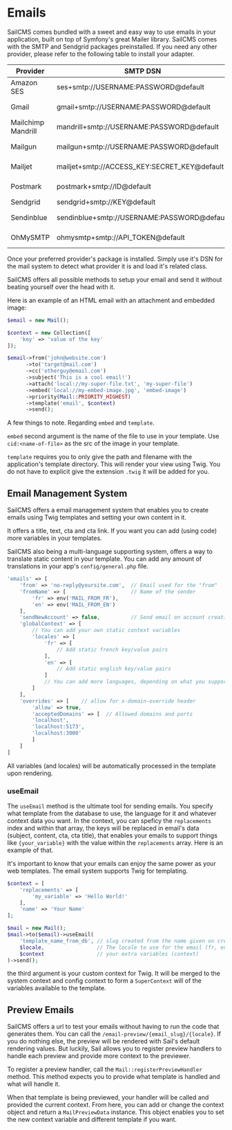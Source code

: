 # Emails <Badge type="tip" text="3.0.0" />

SailCMS comes bundled with a sweet and easy way to use emails in your application, built on top of Symfony's great
Mailer library. SailCMS comes with the SMTP and Sendgrid packages preinstalled. If you need any other provider, please 
refer to the following table to install your adapter.


| Provider           | SMTP DSN | Package |
| ------------------ | -------- | ------------------ |
| Amazon SES         |    ses+smtp://USERNAME:PASSWORD@default      | symfony/amazon-mailer |
| Gmail              |    gmail+smtp://USERNAME:PASSWORD@default      | symfony/google-mailer |
| Mailchimp Mandrill |      mandrill+smtp://USERNAME:PASSWORD@default    | symfony/mailchimp-mailer |
| Mailgun            |   mailgun+smtp://USERNAME:PASSWORD@default      | symfony/mailgun-mailer |
| Mailjet            |      mailjet+smtp://ACCESS_KEY:SECRET_KEY@default    | symfony/mailjet-mailer |
| Postmark           |     postmark+smtp://ID@default     | symfony/postmark-mailer |
| Sendgrid   |     sendgrid+smtp://KEY@default     | Preinstalled |
| Sendinblue         |    sendinblue+smtp://USERNAME:PASSWORD@default      | symfony/sendinblue-mailer |
| OhMySMTP           |        ohmysmtp+smtp://API_TOKEN@default  | symfony/oh-my-smtp-mailer |

Once your preferred provider's package is installed. Simply use it's DSN for the mail system to detect what provider
it is and load it's related class.

SailCMS offers all possible methods to setup your email and send it without beating yourself over the head with it.

Here is an example of an HTML email with an attachment and embedded image:

```php
$email = new Mail();

$context = new Collection([
    'key' => 'value of the key'
]);

$email->from('john@website.com')
      ->to('target@mail.com')
      ->cc('otherguy@email.com')
      ->subject('This is a cool email!')
      ->attach('local://my-super-file.txt', 'my-super-file')
      ->embed('local://my-embed-image.jpg', 'embed-image')
      ->priority(Mail::PRIORITY_HIGHEST)
      ->template('email', $context)
      ->send();
```

A few things to note. Regarding `embed` and `template`.

`embed` second argument is the name of the file to use in your template. Use `cid:<name-of-file>` as the src of the image
in your template.

`template` requires you to only give the path and filename with the application's template directory. This will render
your view using Twig. You do not have to explicit give the extension `.twig` it will be added for you.

## Email Management System

SailCMS offers a email management system that enables you to create emails using Twig templates and setting your own
content in it.

It offers a title, text, cta and cta link. If you want you can add (using code) more variables in your templates.

SailCMS also being a multi-language supporting system, offers a way to translate static content in your template. You
can add any amount of translations in your app's `config/general.php` file.

```php
'emails' => [
    'from' => 'no-reply@yoursite.com',  // Email used for the "from"
    'fromName' => [                     // Name of the sender
        'fr' => env('MAIL_FROM_FR'),
        'en' => env('MAIL_FROM_EN')
    ],
    'sendNewAccount' => false,          // Send email on account creation?
    'globalContext' => [
        // You can add your own static context variables
        'locales' => [
            'fr' => [
                // Add static french key/value pairs
            ],
            'en' => [
                // Add static english key/value pairs
            ]
            // You can add more languages, depending on what you support
        ]
    ],
    'overrides' => [    // allow for x-domain-override header
        'allow' => true,
        'acceptedDomains' => [  // Allowed domains and ports
        'localhost', 
        'localhost:5173', 
        'localhost:3000'
        ]
    ]
]
```

All variables (and locales) will be automatically processed in the template upon rendering.

### useEmail

The `useEmail` method is the ultimate tool for sending emails. You specify what template from the database to use, the
language for it and whatever context data you want. In the context, you can speficy the `replacements` index and within
that array, the keys will be replaced in email's data (subject, content, cta, cta title), that enables your emails to support
things like `{your_variable}` with the value within the `replacements` array. Here is an example of that.

It's important to know that your emails can enjoy the same power as your web templates. The email system supports Twig
for templating.

```php
$context = [
    'replacements' => [
        'my_variable' => 'Hello World!'
    ],
    'name' => 'Your Name'
];

$mail = new Mail();
$mail->to($email)->useEmail(
    'template_name_from_db', // slug created from the name given on creation
    $locale,                 // The locale to use for the email (fr, en, etc.)
    $context                 // your extra variables (context)
)->send();
```

the third argument is your custom context for Twig. It will be merged to the system context and config context to form
a `SuperContext` will of the variables available to the template.

## Preview Emails

SailCMS offers a url to test your emails without having to run the code that generates them. You
can call the `/email-preview/{email_slug}/{locale}`. If you do nothing else, the preview will be
rendered with Sail's default rendering values. But luckily, Sail allows you to register preview handlers
to handle each preview and provide more context to the previewer.

To register a preview handler, call the `Mail::registerPreviewHandler` method. This method expects you
to provide what template is handled and what will handle it.

When that template is being previewed, your handler will be called and provided the current context. From
here, you can add or change the context object and return a `MailPreviewData` instance. This object
enables you to set the new context variable and different template if you want.